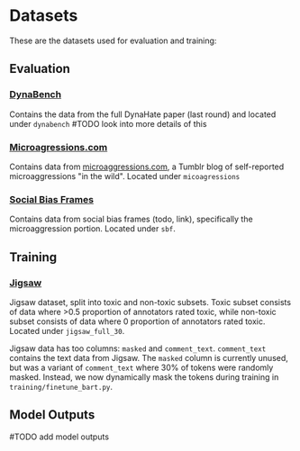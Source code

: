 # Datasets

These are the datasets used for evaluation and training:

## Evaluation
### <ins> DynaBench </ins>

Contains the data from the full DynaHate paper (last round) and located under `dynabench` #TODO look into more details of this

### <ins> Microagressions.com</ins>

Contains data from [microaggressions.com](microaggressions.com), a Tumblr blog of self-reported microaggressions "in the wild". Located under `micoagressions`

### <ins> Social Bias Frames </ins>

Contains data from social bias frames (todo, link), specifically the microaggression portion. Located under `sbf`.

## Training

### <ins>Jigsaw</ins>

Jigsaw dataset, split into toxic and non-toxic subsets. Toxic subset consists of data where >0.5 proportion of annotators rated toxic, while non-toxic subset consists of data where 0 proportion of annotators rated toxic. Located under `jigsaw_full_30`.

Jigsaw data has too columns: `masked` and `comment_text`. `comment_text` contains the text data from Jigsaw. The `masked` column is currently unused, but was a variant of `comment_text` where 30% of tokens were randomly masked. Instead, we now dynamically mask the tokens during training in `training/finetune_bart.py`.

## Model Outputs

#TODO add model outputs